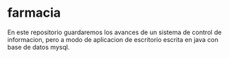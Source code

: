 # farmacia
En este repositorio guardaremos los avances de un sistema de control de informacion, pero a modo de aplicacion de escritorio escrita en java con base de datos mysql.
